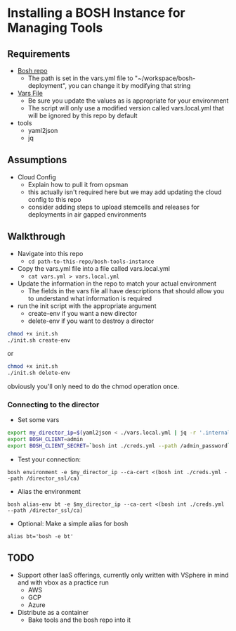 # Installing a BOSH Instance for Managing Tools

## Requirements

* [Bosh repo](https://github.com/cloudfoundry/bosh-deployment)
  * The path is set in the vars.yml file to "~/workspace/bosh-deployment", you can change it by modifying that string
* [Vars File](vars.yml)
  * Be sure you update the values as is appropriate for your environment
  * The script will only use a modified version called vars.local.yml that will be ignored by this repo by default
* tools
  * yaml2json
  * jq

## Assumptions

* Cloud Config
  * Explain how to pull it from opsman
  * this actually isn't required here but we may add updating the cloud config to this repo
  * consider adding steps to upload stemcells and releases for deployments in air gapped environments

## Walkthrough

* Navigate into this repo
  * `cd path-to-this-repo/bosh-tools-instance`
* Copy the vars.yml file into a file called vars.local.yml
  * `cat vars.yml > vars.local.yml`
* Update the information in the repo to match your actual environment
  * The fields in the vars file all have descriptions that should allow you to understand what information is required
* run the init script with the appropriate argument
  * create-env if you want a new director
  * delete-env if you want to destroy a director

```bash
chmod +x init.sh
./init.sh create-env
```

or

```bash
chmod +x init.sh
./init.sh delete-env
```

obviously you'll only need to do the chmod operation once.

### Connecting to the director

* Set some vars

```bash
export my_director_ip=$(yaml2json < ./vars.local.yml | jq -r '.internal_ip')
export BOSH_CLIENT=admin
export BOSH_CLIENT_SECRET=`bosh int ./creds.yml --path /admin_password`
```

* Test your connection:

`bosh environment -e $my_director_ip --ca-cert <(bosh int ./creds.yml --path /director_ssl/ca)`

* Alias the environment

`bosh alias-env bt -e $my_director_ip --ca-cert <(bosh int ./creds.yml --path /director_ssl/ca)`

* Optional: Make a simple alias for bosh

`alias bt='bosh -e bt'`

## TODO

* Support other IaaS offerings, currently only written with VSphere in mind and with vbox as a practice run
  * AWS
  * GCP
  * Azure
* Distribute as a container
  * Bake tools and the bosh repo into it

